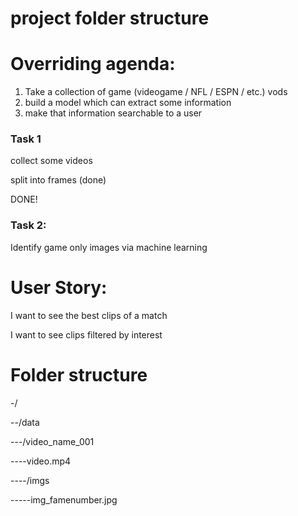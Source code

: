 # project folder structure

# Overriding agenda:

1. Take a collection of game (videogame / NFL / ESPN / etc.) vods
2. build a model which can extract some information
3. make that information searchable to a user



### Task 1

collect some videos

split into frames (done)

DONE!


### Task 2:

Identify game only images via machine learning


# User Story:

I want to see the best clips of a match

I want to see clips filtered by interest


# Folder structure

-/

--/data

---/video_name_001

----video.mp4

----/imgs

-----img_famenumber.jpg

